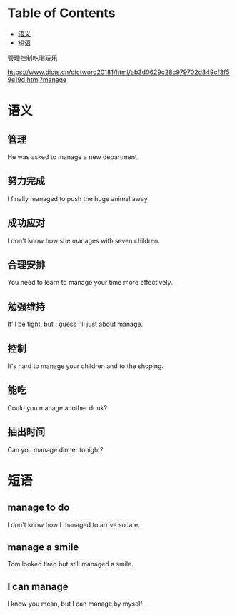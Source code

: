 
# Table of Contents

-   [语义](#org348e9c3)
-   [短语](#org3b447d7)

管理控制吃喝玩乐

<https://www.dicts.cn/dictword20181/html/ab3d0629c28c979702d849cf3f59e19d.html?manage>


<a id="org348e9c3"></a>

# 语义


## 管理

He was asked to manage a new department.


## 努力完成

I finally managed to push the huge animal away.


## 成功应对

I don't know how she manages with seven children.


## 合理安排

You need to learn to manage your time more effectively.


## 勉强维持

It'll be tight, but I guess I'll just about manage.


## 控制

It's hard to manage your children and to the shoping.


## 能吃

Could you manage another drink?


## 抽出时间

Can you manage dinner tonight?


<a id="org3b447d7"></a>

# 短语


## manage to do

I don't know how I managed to arrive so late.


## manage a smile

Tom looked tired but still managed a smile.


## I can manage

I know you mean, but I can manage by myself.

